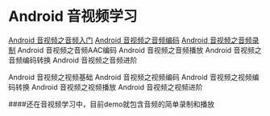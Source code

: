 # Android 音视频学习
[Android 音视频之音频入门](https://www.jianshu.com/p/916813e847d3)
[Android 音视频之音频编码](https://www.jianshu.com/p/e2dcbdfdf97e)
[Android 音视频之音频录制](https://www.jianshu.com/p/0dc3ce1ed626)
Android 音视频之音频AAC编码
Android 音视频之音频播放
Android 音视频之音频编码转换
Android 音视频之音频进阶

Android 音视频之视频基础
Android 音视频之视频编码
Android 音视频之视频编码转换
Android 音视频之视频播放
Android 音视频之视频进阶

####还在音视频学习中，目前demo就包含音频的简单录制和播放
